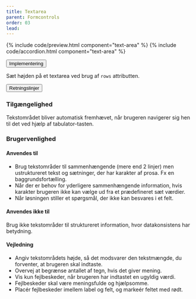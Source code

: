 ```yaml
---
title: Textarea
parent: Formcontrols
order: 03
lead: 
---
```


{% include code/preview.html component="text-area" %}
{% include code/accordion.html component="text-area" %}
<div class="accordion accordion-bordered accordion-docs">
  <button class="button-unstyled accordion-button" aria-expanded="false" aria-controls="text-area-tech">
    Implementering
  </button>
  <div id="text-area-tech" aria-hidden="true" class="accordion-content">
    <p>Sæt højden på et textarea ved brug af <code>rows</code> attributten.</p>
  </div>
</div><div class="accordion accordion-bordered accordion-docs">
  <button class="button-unstyled accordion-button"
      aria-expanded="true" aria-controls="text-area-docs">
    Retningslinjer
  </button>
  <div id="text-area-docs" aria-hidden="false" class="accordion-content">
      <section>
          <h3 class="h4">Tilgængelighed</h3>
          <p>Tekstområdet bliver automatisk fremhævet, når brugeren navigerer sig hen til det ved hjælp af tabulator-tasten.</p>
      </section>
      <section>
          <h3 class="h4">Brugervenlighed</h3>
          <h4 class="h5">Anvendes til</h4>
          <ul>
              <li>Brug tekstområder til sammenhængende (mere end 2 linjer) men ustruktureret tekst og sætninger, der har karakter af prosa. Fx en baggrundsfortælling.</li>
              <li>Når der er behov for yderligere sammenhængende information, hvis karakter brugeren ikke kan vælge ud fra et prædefineret sæt værdier.</li>
              <li>Når løsningen stiller et spørgsmål, der ikke kan besvares i et felt.</li>
          </ul>
          <h4 class="h5">Anvendes ikke til</h4>
          <p>Brug ikke tekstområder til struktureret information, hvor datakonsistens har betydning.</p>
          <h4 class="h5">Vejledning</h4>
          <ul>
              <li>Angiv tekstområdets højde, så det modsvarer den tekstmængde, du forventer, at brugeren skal indtaste.</li>
              <li>Overvej at begrænse antallet af tegn, hvis det giver mening.</li>
              <li>Vis kun fejlbeskeder, når brugeren har indtastet en ugyldig værdi.</li>
              <li>Fejlbeskeder skal være meningsfulde og hjælpsomme. </li>
              <li>Placér fejlbeskeder imellem label og felt, og markeér feltet med rødt.</li>
          </ul>
      </section>
  </div>
</div>
